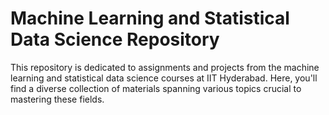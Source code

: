 <!DOCTYPE html>
<html lang="en">
<head>
  <meta charset="UTF-8">
  <meta name="viewport" content="width=device-width, initial-scale=1.0">
  <h1>Machine Learning and Statistical Data Science Repository</h1>
</head>
<body>
 
  <p>This repository is dedicated to assignments and projects from the machine learning and statistical data science courses at IIT Hyderabad. Here, you'll find a diverse collection of materials spanning various topics crucial to mastering these fields.</p>
  
</body>
</html>

